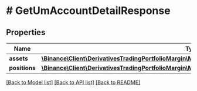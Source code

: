 # # GetUmAccountDetailResponse

## Properties

Name | Type | Description | Notes
------------ | ------------- | ------------- | -------------
**assets** | [**\Binance\Client\DerivativesTradingPortfolioMargin\Model\GetUmAccountDetailV2ResponseAssetsInner[]**](GetUmAccountDetailV2ResponseAssetsInner.md) |  | [optional]
**positions** | [**\Binance\Client\DerivativesTradingPortfolioMargin\Model\GetUmAccountDetailResponsePositionsInner[]**](GetUmAccountDetailResponsePositionsInner.md) |  | [optional]

[[Back to Model list]](../../README.md#models) [[Back to API list]](../../README.md#endpoints) [[Back to README]](../../README.md)
